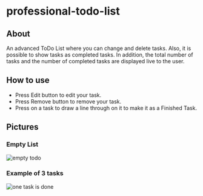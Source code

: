 # professional-todo-list
## About
An advanced ToDo List where you can change and delete tasks. Also, it is possible to show tasks as completed tasks. In addition, the total number of tasks and the number of completed tasks are displayed live to the user.
## How to use
-  Press Edit button to edit your task.
-  Press Remove button to remove your task.
-  Press on a task to draw a line through on it to make it as a Finished Task.
## Pictures
### Empty List
![empty todo](https://github.com/arimoa/professional-todo-list/assets/134084996/74c09f95-4c3e-418c-b9e8-e39df7731a6e)

### Example of 3 tasks
![one task is done](https://github.com/arimoa/professional-todo-list/assets/134084996/1277701a-77b3-48d2-9822-68e30ed93166)
